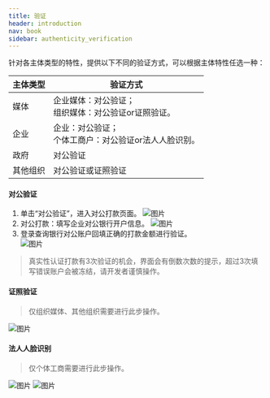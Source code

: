 ```yaml
---
title: 验证
header: introduction
nav: book
sidebar: authenticity_verification
---
```



针对各主体类型的特性，提供以下不同的验证方式，可以根据主体特性任选一种：


|主体类型|验证方式|
|---|---|
|媒体|企业媒体：对公验证；<br>组织媒体：对公验证or证照验证。|
|企业|企业：对公验证；<br>个体工商户：对公验证or法人人脸识别。|
|政府|对公验证|
|其他组织|对公验证或证照验证|


#### 对公验证

1. 单击“对公验证”，进入对公打款页面。
![图片](../../img/introduction/register/p10.png)
2. 对公打款：填写企业对公银行开户信息。 
![图片](../../img/introduction/register/p11.png)
3. 登录查询银行对公账户回填正确的打款金额进行验证。   
![图片](../../img/introduction/register/p12.png)

> 真实性认证打款有3次验证的机会，界面会有倒数次数的提示，超过3次填写错误账户会被冻结，请开发者谨慎操作。
#### 证照验证

> 仅组织媒体、其他组织需要进行此步操作。

![图片](../../img/introduction/register/2.jpg)

#### 法人人脸识别

> 仅个体工商需要进行此步操作。

![图片](../../img/introduction/register/111.png)
![图片](../../img/introduction/register/222.png)